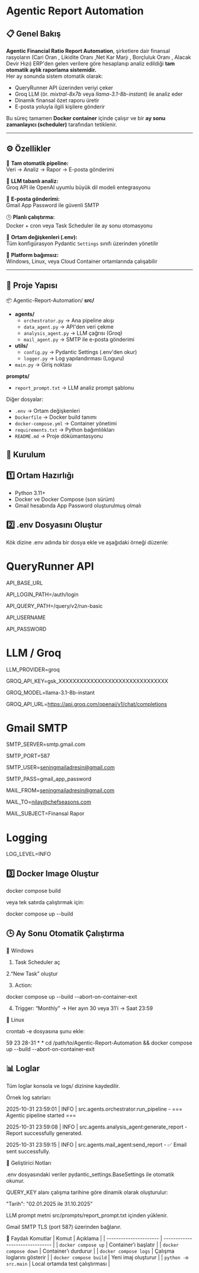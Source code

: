 # Agentic Report Automation

## 📋 Genel Bakış

**Agentic Financial Ratio Report Automation**, şirketlere dair finansal rasyoların (Cari Oran , Likidite Oranı ,Net Kar Marjı , Borçluluk Oranı , Alacak Devir Hızı) ERP'den gelen verilere göre hesaplanıp analiz edildiği **tam otomatik aylık raporlama sistemidir.**  
Her ay sonunda sistem otomatik olarak:

- QueryRunner API üzerinden veriyi çeker
- Groq LLM (ör. _mixtral-8x7b_ veya _llama-3.1-8b-instant_) ile analiz eder
- Dinamik finansal özet raporu üretir
- E-posta yoluyla ilgili kişilere gönderir

Bu süreç tamamen **Docker container** içinde çalışır ve bir **ay sonu zamanlayıcı (scheduler)** tarafından tetiklenir.

---

## ⚙️ Özellikler

🔄 **Tam otomatik pipeline:**  
Veri → Analiz → Rapor → E-posta gönderimi

🤖 **LLM tabanlı analiz:**  
Groq API ile OpenAI uyumlu büyük dil modeli entegrasyonu

📧 **E-posta gönderimi:**  
Gmail App Password ile güvenli SMTP

🕒 **Planlı çalıştırma:**  
Docker + cron veya Task Scheduler ile ay sonu otomasyonu

🧩 **Ortam değişkenleri (.env):**  
Tüm konfigürasyon Pydantic `Settings` sınıfı üzerinden yönetilir

🧱 **Platform bağımsız:**  
Windows, Linux, veya Cloud Container ortamlarında çalışabilir

---

## 📁 Proje Yapısı

📦 Agentic-Report-Automation/
**src/**

- **agents/**
  - `orchestrator.py` → Ana pipeline akışı
  - `data_agent.py` → API'den veri çekme
  - `analysis_agent.py` → LLM çağrısı (Groq)
  - `mail_agent.py` → SMTP ile e-posta gönderimi
- **utils/**
  - `config.py` → Pydantic Settings (.env'den okur)
  - `logger.py` → Log yapılandırması (Loguru)
- `main.py` → Giriş noktası

**prompts/**

- `report_prompt.txt` → LLM analiz prompt şablonu

Diğer dosyalar:

- `.env` → Ortam değişkenleri
- `Dockerfile` → Docker build tanımı
- `docker-compose.yml` → Container yönetimi
- `requirements.txt` → Python bağımlılıkları
- `README.md` → Proje dökümantasyonu

## 🔧 Kurulum

## 1️⃣ Ortam Hazırlığı

- Python 3.11+
- Docker ve Docker Compose (son sürüm)
- Gmail hesabında App Password oluşturulmuş olmalı

## 2️⃣ .env Dosyasını Oluştur

Kök dizine .env adında bir dosya ekle ve aşağıdaki örneği düzenle:

# QueryRunner API

API_BASE_URL

API_LOGIN_PATH=/auth/login

API_QUERY_PATH=/query/v2/run-basic

API_USERNAME

API_PASSWORD

# LLM / Groq

LLM_PROVIDER=groq

GROQ_API_KEY=gsk_XXXXXXXXXXXXXXXXXXXXXXXXXXXXXXX

GROQ_MODEL=llama-3.1-8b-instant

GROQ_API_URL=https://api.groq.com/openai/v1/chat/completions

# Gmail SMTP

SMTP_SERVER=smtp.gmail.com

SMTP_PORT=587

SMTP_USER=seningmailadresin@gmail.com

SMTP_PASS=gmail_app_password

MAIL_FROM=seningmailadresin@gmail.com

MAIL_TO=nilay@chefseasons.com

MAIL_SUBJECT=Finansal Rapor

# Logging

LOG_LEVEL=INFO

## 3️⃣ Docker Image Oluştur

docker compose build

veya tek satırda çalıştırmak için:

docker compose up --build

## 🕒 Ay Sonu Otomatik Çalıştırma

🔹 Windows

1. Task Scheduler aç

2.“New Task” oluştur

3. Action:

docker compose up --build --abort-on-container-exit

4. Trigger:
   “Monthly” → Her ayın 30 veya 31’i → Saat 23:59

🔹 Linux

crontab -e dosyasına şunu ekle:

59 23 28-31 \* \* cd /path/to/Agentic-Report-Automation && docker compose up --build --abort-on-container-exit

## 📊 Loglar

Tüm loglar konsola ve logs/ dizinine kaydedilir.

Örnek log satırları:

2025-10-31 23:59:01 | INFO | src.agents.orchestrator:run_pipeline - === Agentic pipeline started ===

2025-10-31 23:59:08 | INFO | src.agents.analysis_agent:generate_report - Report successfully generated.

2025-10-31 23:59:15 | INFO | src.agents.mail_agent:send_report - ✅ Email sent successfully.

🧠 Geliştirici Notları

.env dosyasındaki veriler pydantic_settings.BaseSettings ile otomatik okunur.

QUERY_KEY alanı çalışma tarihine göre dinamik olarak oluşturulur:

"Tarih": "02.01.2025 ile 31.10.2025"

LLM prompt metni src/prompts/report_prompt.txt içinden yüklenir.

Gmail SMTP TLS (port 587) üzerinden bağlanır.

🧩 Faydalı Komutlar
| Komut | Açıklama |
| ---------------------- | ------------------------------- |
| `docker compose up` | Container’ı başlatır |
| `docker compose down` | Container’ı durdurur |
| `docker compose logs` | Çalışma loglarını gösterir |
| `docker compose build` | Yeni imaj oluşturur |
| `python -m src.main` | Local ortamda test çalıştırması |
